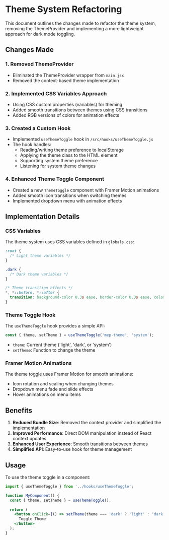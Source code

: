 # Theme System Refactoring

This document outlines the changes made to refactor the theme system, removing the ThemeProvider and implementing a more lightweight approach for dark mode toggling.

## Changes Made

### 1. Removed ThemeProvider

- Eliminated the ThemeProvider wrapper from `main.jsx`
- Removed the context-based theme implementation

### 2. Implemented CSS Variables Approach

- Using CSS custom properties (variables) for theming
- Added smooth transitions between themes using CSS transitions
- Added RGB versions of colors for animation effects

### 3. Created a Custom Hook

- Implemented `useThemeToggle` hook in `/src/hooks/useThemeToggle.js`
- The hook handles:
  - Reading/writing theme preference to localStorage
  - Applying the theme class to the HTML element
  - Supporting system theme preference
  - Listening for system theme changes

### 4. Enhanced Theme Toggle Component

- Created a new `ThemeToggle` component with Framer Motion animations
- Added smooth icon transitions when switching themes
- Implemented dropdown menu with animation effects

## Implementation Details

### CSS Variables

The theme system uses CSS variables defined in `globals.css`:

```css
:root {
  /* Light theme variables */
}

.dark {
  /* Dark theme variables */
}

/* Theme transition effects */
*, *::before, *::after {
  transition: background-color 0.3s ease, border-color 0.3s ease, color 0.3s ease;
}
```

### Theme Toggle Hook

The `useThemeToggle` hook provides a simple API:

```javascript
const { theme, setTheme } = useThemeToggle('mep-theme', 'system');
```

- `theme`: Current theme ('light', 'dark', or 'system')
- `setTheme`: Function to change the theme

### Framer Motion Animations

The theme toggle uses Framer Motion for smooth animations:

- Icon rotation and scaling when changing themes
- Dropdown menu fade and slide effects
- Hover animations on menu items

## Benefits

1. **Reduced Bundle Size**: Removed the context provider and simplified the implementation
2. **Improved Performance**: Direct DOM manipulation instead of React context updates
3. **Enhanced User Experience**: Smooth transitions between themes
4. **Simplified API**: Easy-to-use hook for theme management

## Usage

To use the theme toggle in a component:

```jsx
import { useThemeToggle } from '../hooks/useThemeToggle';

function MyComponent() {
  const { theme, setTheme } = useThemeToggle();
  
  return (
    <button onClick={() => setTheme(theme === 'dark' ? 'light' : 'dark')}>
      Toggle Theme
    </button>
  );
}
```